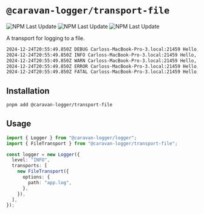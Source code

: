 # `@caravan-logger/transport-file`

![NPM Last Update](https://img.shields.io/npm/v/@caravan-logger/transport-file) ![NPM Last Update](https://img.shields.io/npm/last-update/@caravan-logger/transport-file) ![NPM Last Update](https://img.shields.io/npm/l/@caravan-logger/transport-file)

A transport for logging to a file.

```txt
2024-12-24T20:55:49.850Z DEBUG Carloss-MacBook-Pro-3.local:21459 Hello, debug level! {"tech":"caravan"}
2024-12-24T20:55:49.850Z INFO Carloss-MacBook-Pro-3.local:21459 Hello, info level! {"tech":"caravan"}
2024-12-24T20:55:49.850Z WARN Carloss-MacBook-Pro-3.local:21459 Hello, warn level! {"tech":"caravan"}
2024-12-24T20:55:49.850Z ERROR Carloss-MacBook-Pro-3.local:21459 Hello, error level! {"tech":"caravan"}
2024-12-24T20:55:49.850Z FATAL Carloss-MacBook-Pro-3.local:21459 Hello, fatal level! {"tech":"caravan"}
```

## Installation

```bash
pnpm add @caravan-logger/transport-file
```

## Usage

```typescript
import { Logger } from "@caravan-logger/logger";
import { FileTransport } from "@caravan-logger/transport-file";

const logger = new Logger({
  level: "INFO",
  transports: [
    new FileTransport({
      options: {
        path: "app.log",
      },
    }),
  ],
});
```
